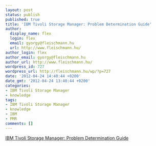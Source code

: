 ```yaml
---
layout: post
status: publish
published: true
title: 'IBM Tivoli Storage Manager: Problem Determination Guide'
author:
  display_name: flex
  login: flex
  email: gyorgy@fleischmann.hu
  url: http://www.fleischmann.hu/
author_login: flex
author_email: gyorgy@fleischmann.hu
author_url: http://www.fleischmann.hu/
wordpress_id: 727
wordpress_url: http://fleischmann.hu/wp/?p=727
date: '2012-04-24 14:40:44 +0200'
date_gmt: '2012-04-24 13:40:44 +0200'
categories:
- IBM Tivoli Storage Manager
- knowledge
tags:
- IBM Tivoli Storage Manager
- knowledge
- IBM
- PMR
comments: []
---
```

<p><a href="http://publib.boulder.ibm.com/tividd/td/TSMM/SC32-9103-01/en_US/HTML/main.html">IBM Tivoli Storage Manager: Problem Determination Guide</a></p>
